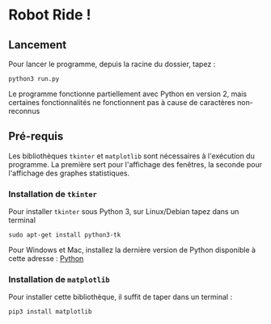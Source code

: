 Robot Ride !
============

## Lancement
Pour lancer le programme, depuis la racine du dossier, tapez :

    python3 run.py

Le programme fonctionne partiellement avec Python en version 2,
mais certaines fonctionnalités ne fonctionnent pas à cause de caractères non-reconnus

## Pré-requis
Les bibliothèques `tkinter` et `matplotlib` sont nécessaires à l'exécution du programme.
La première sert pour l'affichage des fenêtres, la seconde pour l'affichage des graphes statistiques.

### Installation de `tkinter`
Pour installer `tkinter` sous Python 3, sur Linux/Debian tapez dans un terminal

    sudo apt-get install python3-tk

Pour Windows et Mac, installez la dernière version de Python disponible à cette adresse :
[Python](https://www.python.org/downloads/)

### Installation de `matplotlib`
Pour installer cette bibliothèque, il suffit de taper dans un terminal :

    pip3 install matplotlib